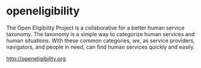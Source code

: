 openeligibility
===============

The Open Eligibility Project is a collaborative for a better human service taxonomy. The taxonomy is a  simple way 
to categorize human services and human situations. With these common categories, we, as service providers, 
navigators, and people in need, can find human services quickly and easily.

http://openeligibility.org
